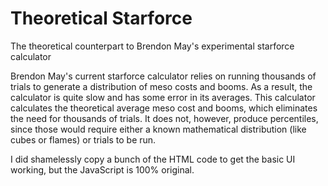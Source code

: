 # Theoretical Starforce
The theoretical counterpart to Brendon May's experimental starforce calculator

Brendon May's current starforce calculator relies on running thousands of trials
to generate a distribution of meso costs and booms. As a result, the calculator
is quite slow and has some error in its averages. This calculator calculates the
theoretical average meso cost and booms, which eliminates the need for thousands
of trials. It does not, however, produce percentiles, since those would require
either a known mathematical distribution (like cubes or flames) or trials to be
run.

I did shamelessly copy a bunch of the HTML code to get the basic UI working,
but the JavaScript is 100% original.
